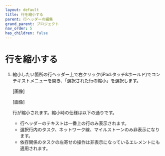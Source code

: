 ```yaml
---
layout: default
title: 行を縮小する
parent: 行ヘッダーの編集
grand_parent: プロジェクト
nav_order: 5
has_children: false
---
```


# 行を縮小する

1. 縮小したい箇所の行ヘッダー上で右クリック(iPad:タッチ&ホールド)でコンテキストメニューを開き、「選択された行の縮小」を選択します。
    
    [画像]
    
    [画像]
    
    行が縮小されます。縮小時の仕様は以下の通りです。
    
    - 行ヘッダーのテキストは一番上の行のみ表示されます。
    - 選択行内のタスク、ネットワーク線、マイルストーンのみ非表示になります。
    - 依存関係のタスクの左寄せの操作は非表示になっているエレメントにも適用されます。